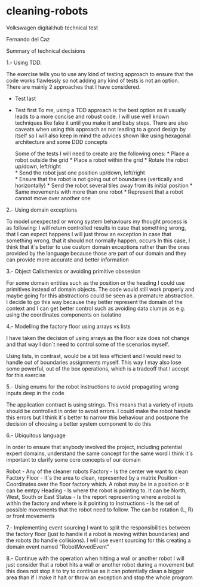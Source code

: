 # cleaning-robots
Volkswagen digital:hub technical test

Fernando del Caz

Summary of technical decisions

1.- Using TDD.

The exercise tells you to use any kind of testing approach to ensure that the code works flawlessly so not adding any kind of tests is not an option.
There are mainly 2 approaches that I have considered.
- Test last
- Test first
To me, using a TDD approach is the best option as it usually leads to a more concise and robust code. I will use well known techniques like fake it until you make it and baby steps.
There are also caveats when using this approach as not leading to a good design by itself so I will also keep in mind the advices shown like using hexagonal architecture and some DDD concepts

    Some of the tests I will need to create are the following ones:
        * Place a robot outside the grid
        * Place a robot within the grid
        * Rotate the robot up/down, left/right      
        * Send the robot just one position up/down, left/right  
        * Ensure that the robot is not going out of boundaries (vertically and horizontally)
        * Send the robot several tiles away from its initial position
        * Same movements with more than one robot
        * Represent that a robot cannot move over another one

2.- Using domain exceptions

To model unexpected or wrong system behaviours my thought process is as following:
      I will return controlled results in case that something wrong, that I can expect happens
      I will just throw an exception in case that something wrong, that it should not normally happen, occurs
            In this case, I think that it´s better to use custom domain exceptions rather than the ones provided by the language because those are part of our domain and they can provide more accurate and better information

3.- Object Calisthenics or avoiding primitive obssesion

For some domain entities such as the position or the heading I could use primitives instead of domain objects. The code would still work properly and maybe going for this abstractions could be seen as a premature abstraction. I decide to go this way because they better represent the domain of the context and I can get better control such as avoiding data clumps as e.g. using the coordinates components on isolatino 

4.- Modelling the factory floor using arrays vs lists

I have taken the decision of using arrays as the floor size does not change and that way I don´t need to control some of the scenarios myself.

Using lists, in contrast, would be a bit less efficient and I would need to handle out of boundaries assignments myself. This way I may also lose some powerful, out of the box operations, which is a tradeoff that I accept for this exercise

5.- Using enums for the robot instructions to avoid propagating wrong inputs deep in the code

The application contract is using strings. This means that a variety of inputs should be controlled in order to avoid errors. I could make the robot handle this errors but I think it´s better to narrow this behaviour and postpone the decision of choosing a better system component to do this

6.- Ubiquitous language

In order to ensure that anybody involved the project, including potential expert domains, understand the same concept for the same word I think it´s important to clarify some core concepts of our domain

Robot - Any of the cleaner robots
Factory - Is the center we want to clean
Factory Floor - It´s the area to clean, represented by a matrix
Position - Coordinates over the floor factory which. A robot may be in a position or it can be emtpy
Heading - Is where the robot is pointing to. It can be North, West, South or East
Status - Is the report representing where a robot is within the factory and where is it pointing to
Instructions - Is the set of possible movements that the robot need to follow. The can be rotation (L, R) or front movements

7.- Implementing event sourcing
I want to split the responsibilities between the factory floor (just to handle it a robot is moving within boundaries) and the robots (to handle collisions). I will use event sourcing for this creating a domain event named "RobotMovedEvent"

8.- Continue with the operation when hitting a wall or another robot
I will just consider that a robot hits a wall or another robot during a movement but this does not stop it to try to continue as it can potentially clean a bigger area than if I make it halt or throw an exception and stop the whole program